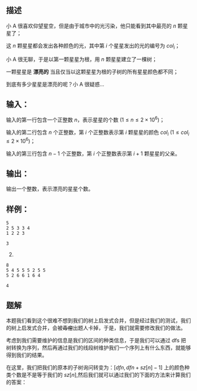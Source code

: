 ## 描述
小 A 很喜欢仰望星空，但是由于城市中的光污染，他只能看到其中最亮的 $n$ 颗星星了；

这 $n$ 颗星星都会发出各种颜色的光，其中第 $i$ 个星星发出的光的编号为 $col_i$；

小 A 很无聊，于是以第一颗星星为根，用 $n$ 颗星星建立了一棵树；

一颗星星是 **漂亮的** 当且仅当以这颗星星为根的子树的所有星星颜色都不同；

到底有多少星星是漂亮的呢？小 A 很疑惑...

## 输入：
输入的第一行包含一个正整数 $n$，表示星星的个数 $(1 \leq n \leq 2\times10^{6})$；

输入的第二行包含 $n$ 个正整数，第 $i$ 个正整数表示第 $i$ 颗星星的颜色 $col_i$ $(1\leq col_i \leq 2\times10^6)$；

输入的第三行包含 $n - 1$ 个正整数，第 $i$ 个正整数表示第 $i + 1$ 颗星星的父亲。

## 输出：
输出一个整数，表示漂亮的星星个数。

## 样例：
```
5
2 5 3 3 4
1 2 2 3
```

```
3
```

2. 
```text
8
5 4 5 5 5 2 5 5
5 2 6 6 1 6 4
```

```text
4
```

## 题解
本题我们看到这个很难不想到我们的树上启发式合并，但是经过我们的测试，我们的树上启发式合并，会被~~毒瘤~~出题人卡掉，于是，我们就需要修改我们的做法。

考虑到我们需要维护的信息是我们的区间的种类信息，于是我们可以通过 dfs 把树转换为序列，然后再通过我们的线段树维护我们一个序列上有什么东西，就能够得到我们的结果。

在这里，我们把我们的原本的子树询问转变为：$[dfn,dfn+sz[n]-1]$ 上的颜色种类个数是不是等于我们的 $sz[n]$,然后我们就可以通过我们的下面的方法来计算我们的答案：